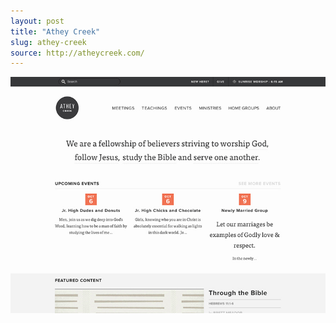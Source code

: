 ```yaml
---
layout: post
title: "Athey Creek"
slug: athey-creek
source: http://atheycreek.com/
---
```


<img src="/assets/img/screenshots/athey-creek.jpg">
